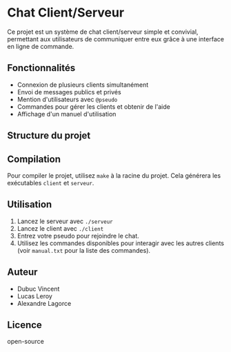 # Chat Client/Serveur

Ce projet est un système de chat client/serveur simple et convivial, permettant aux utilisateurs de communiquer entre eux grâce à une interface en ligne de commande.

## Fonctionnalités

- Connexion de plusieurs clients simultanément
- Envoi de messages publics et privés
- Mention d'utilisateurs avec `@pseudo`
- Commandes pour gérer les clients et obtenir de l'aide
- Affichage d'un manuel d'utilisation

## Structure du projet

## Compilation

Pour compiler le projet, utilisez `make` à la racine du projet. Cela générera les exécutables `client` et `serveur`.

## Utilisation

1. Lancez le serveur avec `./serveur` 
2. Lancez le client avec `./client` 
3. Entrez votre pseudo pour rejoindre le chat.
4. Utilisez les commandes disponibles pour interagir avec les autres clients (voir `manual.txt` pour la liste des commandes).

## Auteur

- Dubuc Vincent
- Lucas Leroy
- Alexandre Lagorce

## Licence

open-source


